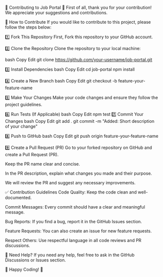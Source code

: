 🚀 Contributing to Job Portal
🙏 First of all, thank you for your contribution! We appreciate your suggestions and contributions.



📌 How to Contribute
If you would like to contribute to this project, please follow the steps below:



1️⃣ Fork This Repository
First, Fork this repository to your GitHub account.



2️⃣ Clone the Repository
Clone the repository to your local machine:



bash
Copy
Edit
git clone https://github.com/your-username/job-portal.git


3️⃣ Install Dependencies
bash
Copy
Edit
cd job-portal
npm install


4️⃣ Create a New Branch
bash
Copy
Edit
git checkout -b feature-your-feature-name


5️⃣ Make Your Changes
Make your code changes and ensure they follow the project guidelines.



6️⃣ Run Tests (If Applicable)
bash
Copy
Edit
npm test
7️⃣ Commit Your Changes
bash
Copy
Edit
git add .
git commit -m "Added: Short description of your change"


8️⃣ Push to GitHub
bash
Copy
Edit
git push origin feature-your-feature-name


9️⃣ Create a Pull Request (PR)
Go to your forked repository on GitHub and create a Pull Request (PR).

Keep the PR name clear and concise.

In the PR description, explain what changes you made and their purpose.

We will review the PR and suggest any necessary improvements.

✅ Contribution Guidelines
Code Quality: Keep the code clean and well-documented.

Commit Messages: Every commit should have a clear and meaningful message.

Bug Reports: If you find a bug, report it in the GitHub Issues section.

Feature Requests: You can also create an issue for new feature requests.

Respect Others: Use respectful language in all code reviews and PR discussions.

🎯 Need Help?
If you need any help, feel free to ask in the GitHub Discussions or Issues section.

💖 Happy Coding! 🚀

